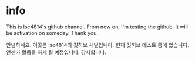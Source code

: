# info
This is lsc4814's github channel.
From now on, I'm testing the github.
It will be activation on someday.
Thank you.

안녕하세요. 이곳은 lsc4814의 깃허브 채널입니다.
현재 깃허브 테스트 중에 있습니다.
언젠가 활동을 하게 될 예정입니다.
감사합니다.
